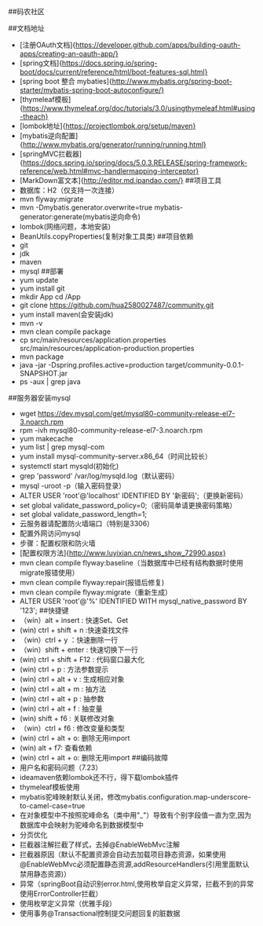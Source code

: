 ##码农社区

##文档地址
- [注册OAuth文档]{https://developer.github.com/apps/building-oauth-apps/creating-an-oauth-app/}
- [spring文档]{https://docs.spring.io/spring-boot/docs/current/reference/html/boot-features-sql.html}
- [spring boot 整合 mybaties]{http://www.mybatis.org/spring-boot-starter/mybatis-spring-boot-autoconfigure/}
- [thymeleaf模板]{https://www.thymeleaf.org/doc/tutorials/3.0/usingthymeleaf.html#using-theach}
- [lombok地址]{https://projectlombok.org/setup/maven}
- [mybatis逆向配置]{http://www.mybatis.org/generator/running/running.html}
- [springMVC拦截器]{https://docs.spring.io/spring/docs/5.0.3.RELEASE/spring-framework-reference/web.html#mvc-handlermapping-interceptor}
- [MarkDown富文本]{http://editor.md.ipandao.com/}
##项目工具
- 数据库：H2（仅支持一次连接）
-  mvn flyway:migrate
-  mvn -Dmybatis.generator.overwrite=true mybatis-generator:generate(mybatis逆向命令)
-  lombok(网络问题，本地安装)
-  BeanUtils.copyProperties(复制对象工具类)
##项目依赖
- git
- jdk
- maven
- mysql
##部署
- yum update
- yum install git
- mkdir App  cd /App
- git clone https://github.com/hua2580027487/community.git
- yum install maven(会安装jdk)
- mvn -v
- mvn clean compile package
- cp src/main/resources/application.properties src/main/resources/application-production.properties
- mvn package
- java -jar -Dspring.profiles.active=production target/community-0.0.1-SNAPSHOT.jar
-  ps -aux | grep java

##服务器安装mysql
- wget https://dev.mysql.com/get/mysql80-community-release-el7-3.noarch.rpm
- rpm -ivh mysql80-community-release-el7-3.noarch.rpm
- yum makecache
- yum list | grep mysql-com
- yum install mysql-community-server.x86_64（时间比较长）
- systemctl start mysqld(初始化)
- grep 'password' /var/log/mysqld.log（默认密码）
- mysql -uroot -p（输入密码登录）
- ALTER USER 'root'@'localhost' IDENTIFIED BY '新密码';（更换新密码）
- set global validate_password_policy=0;（密码简单请更换密码策略）
- set global validate_password_length=1;
- 云服务器请配置防火墙端口（特别是3306）
- 配置外网访问mysql
- 步骤：配置权限和防火墙
- [配置权限方法]{http://www.luyixian.cn/news_show_72990.aspx}
- mvn clean compile flyway:baseline（当数据库中已经有结构数据时使用migrate报错使用）
- mvn clean compile flyway:repair(报错后修复)
- mvn clean compile flyway:migrate（重新生成）
- ALTER USER 'root'@'%' IDENTIFIED WITH mysql_native_password BY '123';
##快捷键
- （win）alt + insert : 快速Set、Get
- (win) ctrl + shift + n :快速查找文件
- （win）ctrl + y ：快速删除一行
- （win）shift + enter : 快速切换下一行
- (win) ctrl + shift + F12 : 代码窗口最大化
-  (win) ctrl + p : 方法参数提示
-  (win) ctrl + alt + v : 生成相应对象
-  (win) ctrl + alt + m : 抽方法
-  (win) ctrl + alt + p : 抽参数
-  (win) ctrl + alt + f : 抽变量
-  (win) shift + f6 : 关联修改对象
- （win）ctrl + f6 : 修改变量和类型
-  (win) ctrl + alt + o: 删除无用import
-  (win) alt + f7: 查看依赖
-  (win) ctrl + alt + o: 删除无用import
##编码故障
- 用户名和密码问题（7.23）
- ideamaven依赖lombok还不行，得下载lombok插件
- thymeleaf模板使用
- mybatis驼峰映射默认关闭，修改mybatis.configuration.map-underscore-to-camel-case=true
- 在对象模型中不按照驼峰命名（类中用"_"）导致有个别字段值一直为空,因为数据库中会映射为驼峰命名到数据模型中
- 分页优化
- 拦截器注解拦截了样式，去掉@EnableWebMvc注解
- 拦截器原因（默认不配置资源会自动去加载项目静态资源，如果使用@EnableWebMvc必须配置静态资源,addResourceHandlers(引用里面默认禁用静态资源)）
- 异常（springBoot自动识别error.html,使用枚举自定义异常，拦截不到的异常使用ErrorController拦截）
- 使用枚举定义异常（优雅手段）
- 使用事务@Transactional控制提交问题回复的脏数据